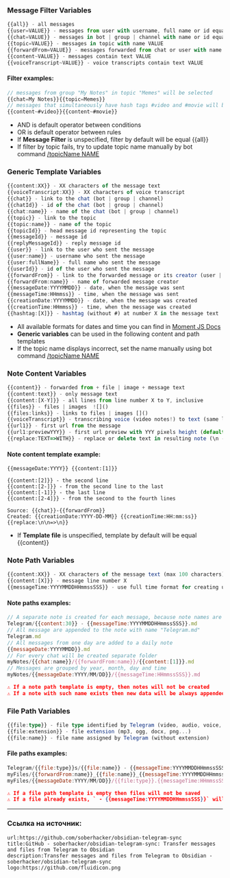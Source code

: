 ### Message Filter Variables

```ts
{{all}} - all messages
{{user=VALUE}} - messages from user with username, full name or id equal VALUE
{{chat=VALUE}} - messages in bot | group | channel with name or id equal VALUE
{{topic=VALUE}} - messages in topic with name VALUE
{{forwardFrom=VALUE}} - messages forwarded from chat or user with name VALUE
{{content~VALUE}} - messages contain text VALUE
{{voiceTranscript~VALUE}} - voice transcripts contain text VALUE
```

#### Filter examples:

```js
// messages from group "My Notes" in topic "Memes" will be selected
{{chat=My Notes}}{{topic=Memes}}
// messages that simultaneously have hash tags #video and #movie will be selected
{{content~#video}}{{content~#movie}}
```

- AND is default operator between conditions
- OR is default operator between rules
- If **Message Filter** is unspecified, filter by default will be equal {{all}}
- If filter by topic fails, try to update topic name manually by bot command [/topicName NAME](app://obsidian.md/index.html)

### Generic Template Variables

```ts
{{content:XX}} - XX characters of the message text
{{voiceTranscript:XX}} - XX characters of voice transcript
{{chat}} - link to the chat (bot | group | channel)
{{chatId}} - id of the chat (bot | group | channel)
{{chat:name}} - name of the chat (bot | group | channel)
{{topic}} - link to the topic
{{topic:name}} - name of the topic
{{topicId}} - head message id representing the topic
{{messageId}} - message id
{{replyMessageId}} - reply message id
{{user}} - link to the user who sent the message
{{user:name}} - username who sent the message
{{user:fullName}} - full name who sent the message
{{userId}} - id of the user who sent the message
{{forwardFrom}} - link to the forwarded message or its creator (user | channel)
{{forwardFrom:name}} - name of forwarded message creator
{{messageDate:YYYYMMDD}} - date, when the message was sent
{{messageTime:HHmmss}} - time, when the message was sent
{{creationDate:YYYYMMDD}} - date, when the message was created
{{creationTime:HHmmss}} - time, when the message was created
{{hashtag:[X]}} - hashtag (without #) at number X in the message text
```

- All available formats for dates and time you can find in [Moment JS Docs](https://momentjs.com/docs/#/parsing/string-format/)
- **Generic variables** can be used in the following content and path templates
- If the topic name displays incorrect, set the name manually using bot command [/topicName NAME](app://obsidian.md/index.html)

### Note Content Variables

```ts
{{content}} - forwarded from + file | image + message text
{{content:text}} - only message text
{{content:[X-Y]}} - all lines from line number X to Y, inclusive
{{files}} - files | images  ![]()
{{files:links}} - links to files | images []()
{{voiceTranscript}} - transcribing voice (video notes!) to text (same limits as for Telegram Premium subscribers)
{{url1}} - first url from the message
{{url1:previewYYY}} - first url preview with YYY pixels height (default 250)
{{replace:TEXT=>WITH}} - replace or delete text in resulting note (\n - new line)
```

#### Note content template example:

```
{{messageDate:YYYY}} {{content:[1]}}

{{content:[2]}} - the second line
{{content:[2-]}} - from the second line to the last
{{content:[-1]}} - the last line
{{content:[2-4]}} - from the second to the fourth lines

Source: {{chat}}-{{forwardFrom}}
Created: {{creationDate:YYYY-DD-MM}} {{creationTime:HH:mm:ss}}
{{replace:\n\n=>\n}}
```

- If **Template file** is unspecified, template by default will be equal {{content}}

### Note Path Variables

```ts
{{content:XX}} - XX characters of the message text (max 100 characters)
{{content:[X]}} - message line number X
{{messageTime:YYYYMMDDHHmmssSSS}} - use full time format for creating unique note names
```

#### Note paths examples:

```js
// A separate note is created for each message, because note names are based on message text and time
Telegram/{{content:30}} - {{messageTime:YYYYMMDDHHmmssSSS}}.md
// All message are appended to the note with name "Telegram.md"
Telegram.md
// All messages from one day are added to a daily note
{{messageDate:YYYYMMDD}}.md
// For every chat will be created separate folder
myNotes/{{chat:name}}/{{forwardFrom:name}}/{{content:[1]}}.md
// Messages are grouped by year, month, day and time
myNotes/{{messageDate:YYYY/MM/DD}}/{{messageTime:HHmmssSSS}}.md
```

```json
⚠️ If a note path template is empty, then notes will not be created
⚠️ If a note with such name exists then new data will be always appended to this notes
```

### File Path Variables

```ts
{{file:type}} - file type identified by Telegram (video, audio, voice, photo, document)
{{file:extension}} - file extension (mp3, ogg, docx, png...)
{{file:name}} - file name assigned by Telegram (without extension)
```

#### File paths examples:

```js
Telegram/{{file:type}}s/{{file:name}} - {{messageTime:YYYYMMDDHHmmssSSS}}.{{file:extension}}
myFiles/{{forwardFrom:name}}_{{file:name}}_{{messageTime:YYYYMMDDHHmmssSSS}}.{{file:extension}}
myFiles/{{messageDate:YYYY/MM/DD}}/{{file:type}}.{{messageTime:HHmmssSSS}}.{{file:name}}.{{file:extension}}
```

```json
⚠️ If a file path template is empty then files will not be saved
⚠️ If a file already exists, ` - {{messageTime:YYYYMMDDHHmmssSSS}}` will be added to its name
```

---
### Ссылка на источник: 
```link-bookmark
url:https://github.com/soberhacker/obsidian-telegram-sync
title:GitHub - soberhacker/obsidian-telegram-sync: Transfer messages and files from Telegram to Obsidian
description:Transfer messages and files from Telegram to Obsidian - soberhacker/obsidian-telegram-sync
logo:https://github.com/fluidicon.png
```